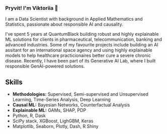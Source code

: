 ### Pryvit! I'm Viktoriia 👋

<p>I am a Data Scientist with background in Applied Mathematics and Statistics, passionate about responsible AI and causality.</p>

 <p>I've spent 5 years at QuantumBlack building robust and highly explainable ML solutions for clients in pharmaceutical, telecommunication, banking and advanced industries. 
Some of my favourite projects include building an AI assitant for an international space agency and using highly explainable models to help healthcare practicionaires better cure a severe chronic disease.
Recently, I have been part of its Generative AI Lab, where I built responsible GenAI-powered solutions.</p>

<h2>Skills</h2>
<ul class="skill-list">
	<li><b>Methodologies:</b> Supervised, Semi-supervised and Unsupervised Learning, Time-Series Analysis,
Deep Learning</li>
	<li><b>Causal ML:</b> Bayesian Networks, Counterfactual Analysis</li>
	<li><b>Explainable ML:</b> GAMs, SHAP, PDP</li>
	<li>Python, R, Dask</li>
	<li>SciPy stack, XGBoost, LighGBM, Keras</li>
	<li>Matplotlib, Seaborn, Plotly, Dash, R Shiny</li>
</ul>
<!--
**vikoliinyk/vikoliinyk** is a ✨ _special_ ✨ repository because its `README.md` (this file) appears on your GitHub profile.

Here are some ideas to get you started:

- 🔭 I’m currently working on ...
- 🌱 I’m currently learning ...
- 👯 I’m looking to collaborate on ...
- 🤔 I’m looking for help with ...
- 💬 Ask me about ...
- 📫 How to reach me: ...
- 😄 Pronouns: ...
- ⚡ Fun fact: ...
-->
